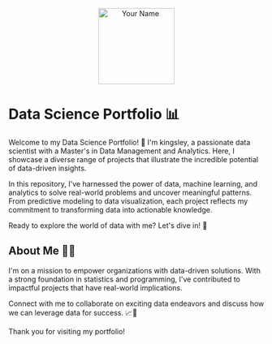 <p align="center">
  <img src="your_profile_image_url" alt="Your Name" width="150" height="150">
</p>

# Data Science Portfolio 📊

Welcome to my Data Science Portfolio! 🌟 I'm kingsley, a passionate data scientist with a Master's in Data Management and Analytics. Here, I showcase a diverse range of projects that illustrate the incredible potential of data-driven insights.

In this repository, I've harnessed the power of data, machine learning, and analytics to solve real-world problems and uncover meaningful patterns. From predictive modeling to data visualization, each project reflects my commitment to transforming data into actionable knowledge.

Ready to explore the world of data with me? Let's dive in! 🚀


## About Me 👨‍💼

I'm on a mission to empower organizations with data-driven solutions. With a strong foundation in statistics and programming, I've contributed to impactful projects that have real-world implications. 

Connect with me to collaborate on exciting data endeavors and discuss how we can leverage data for success. 📈🤖


Thank you for visiting my portfolio!
